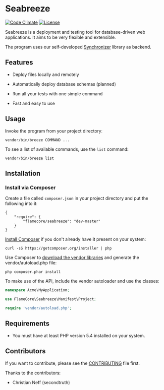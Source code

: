 Seabreeze
=========

[![Code Climate](http://img.shields.io/codeclimate/github/FlameCore/Seabreeze.svg)](https://codeclimate.com/github/FlameCore/Seabreeze)
[![License](http://img.shields.io/packagist/l/flamecore/seabreeze.svg)](http://www.flamecore.org/projects/seabreeze)

Seabreeze is a deployment and testing tool for database-driven web applications. It aims to be very flexible and extensible.

The program uses our self-developed [Synchronizer](https://github.com/FlameCore/Synchronizer) library as backend.


Features
--------

* Deploy files locally and remotely

* Automatically deploy database schemas (planned)

* Run all your tests with one simple command

* Fast and easy to use


Usage
-----

Invoke the program from your project directory:

    vendor/bin/breeze COMMAND ...

To see a list of available commands, use the `list` command:

    vendor/bin/breeze list


Installation
------------

### Install via Composer

Create a file called `composer.json` in your project directory and put the following into it:

```
{
    "require": {
        "flamecore/seabreeze": "dev-master"
    }
}
```

[Install Composer](https://getcomposer.org/doc/00-intro.md#installation-nix) if you don't already have it present on your system:

    curl -sS https://getcomposer.org/installer | php

Use Composer to [download the vendor libraries](https://getcomposer.org/doc/00-intro.md#using-composer) and generate the vendor/autoload.php file:

    php composer.phar install

To make use of the API, include the vendor autoloader and use the classes:

```php
namespace Acme\MyApplication;

use FlameCore\Seabreeze\Manifest\Project;

require 'vendor/autoload.php';
```


Requirements
------------

* You must have at least PHP version 5.4 installed on your system.


Contributors
------------

If you want to contribute, please see the [CONTRIBUTING](CONTRIBUTING.md) file first.

Thanks to the contributors:

* Christian Neff (secondtruth)
